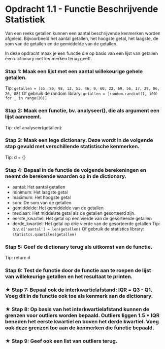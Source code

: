 # Opdracht 1.1 - Functie Beschrijvende Statistiek

Van een reeks getallen kunnen een aantal beschrijvende kenmerken worden afgeleid. Bijvoorbeeld het aantal getallen, het hoogste getal, het laagste, de som van de getallen en de gemiddelde van de getallen. 

In deze opdracht maak je een functie die op basis van een lijst van getallen een dictionary met kenmerken terug geeft.

### Stap 1:	Maak een lijst met een aantal willekeurige gehele getallen.
Tip: `getallen = [55, 86, 98, 13, 51, 46, 9, 60, 22, 69, 56, 17, 29, 86, 26, 88]`
Of gebruik de random library: `getallen = [random.randint(1, 100) for _ in range(20)]`

### Stap 2:	Maak een functie, bv. analyseer(), die als argument een lijst aanneemt.
Tip: def analyseer(getallen):

### Stap 3:	Maak een lege dictionary. Deze wordt in de volgende stap gevuld met verschillende statistische kenmerken.
Tip: d = {}

### Stap 4:	Bepaal in de functie de volgende berekeningen en neemt de berekende waarden op in de dictionary.
- aantal: Het aantal getallen
- minimum: Het laagste getal
- maximum: Het hoogste getal
- som: De som van de getallen
- gemiddelde: Het gemiddelde van de getallen
- mediaan: Het middelste getal als de getallen gesorteerd zijn.
- eerste_kwartiel: Het getal op een vierde van de gesorteerde getallen
- derde_kwartiel: Het getal op drie vierde van de gesorteerde getallen
Tip: b.v. `d['aantal'] = len(getallen)`
Of gebruik de statistics library: `statistcs.quantiles(getallen)`

### Stap 5:	Geef de dictionary terug als uitkomst van de functie.
Tip: return d

### Stap 6:	Test de functie door de functie aan te roepen de lijst van willekeurige getallen en het resultaat te printen.

### ★ Stap 7:	Bepaal ook de interkwartielafstand: IQR = Q3 - Q1. Voeg dit in de functie ook toe als kenmerk aan de dictionary.

### ★ Stap 8:	Op basis van het interkwartielafstand kunnen de grenzen voor outliers worden bepaald. Outliers liggen 1.5 * IQR beneden het eerste kwartiel en boven het derde kwartiel. Voeg ook deze grenzen toe aan de kenmerken die functie bepaald.

### ★ Stap 9:	Geef ook een list van outliers terug.
 
